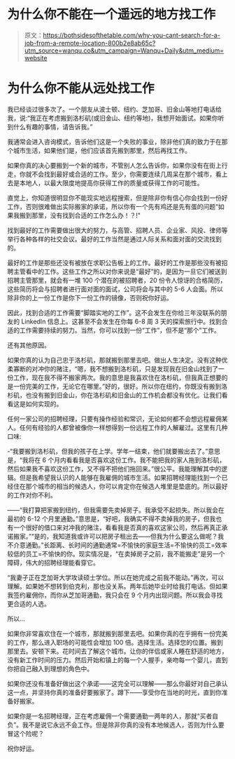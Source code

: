 # 为什么你不能在一个遥远的地方找工作

> 原文：<https://bothsidesofthetable.com/why-you-cant-search-for-a-job-from-a-remote-location-800b2e8ab65c?utm_source=wanqu.co&utm_campaign=Wanqu+Daily&utm_medium=website>

# 为什么你不能从远处找工作



我已经谈过很多次了。一个朋友从波士顿、纽约、芝加哥、旧金山等地打电话给我，说:“我正在考虑搬到洛杉矶(或旧金山、纽约等地)，我想开始面试。如果你听到什么有趣的事情，请告诉我。”

我通常会进入咨询模式，告诉他们这是一个失败的事业，除非他们真的致力于在那个城市生活，如果他们是，他们应该首先搬到那里，然后再找工作。

如果你真的决心要搬到一个新的城市，不管别人怎么告诉你，如果你没有在街上行走，你就不会找到最好或合适的工作。至少，你需要连续几周呆在那个城市，看上去是本地人，以最大限度地提高你获得工作的质量或获得工作的可能性。

直觉上，你知道很明显你不能现实地远程搜索，但是除非你有信心你会找到一份好工作，否则很难做出实际搬家的承诺，所以你有一个先有鸡还是先有蛋的问题“如果我搬到那里，没有找到合适的工作怎么办！？!"

找到最好的工作需要做出很大的努力，与高管、招聘人员、企业家、风投、律师等举行各种各样的社交会议。最好的工作当然是通过人际关系和面对面的交流找到的。

最好的工作是那些还没有被放在求职公告板上的工作。最好的工作是那些没有被招聘主管看中的工作。这些工作之所以对你来说是“最好”的，是因为一旦它们被送到招聘主管那里，就会有一堆 100 个潜在的被招聘者，20 份令人惊讶的合格简历，这些简历将会与招聘者进行面对面的面试，公司将会与其中的 5-6 人会面。所以除非你的上一份工作是你下一份工作的镜像，否则祝你好运。

因此，找到合适的工作需要“脚踏实地的工作”。这不会发生在你给三年没联系的朋友的 LinkedIn 信息上。这甚至不会发生在你每 6-8 周 3 天的探索旅行中。找到合适的工作需要持续的努力。当然，你可以找到一份“工作”，但不是“那个”工作。

还有其他原因。

如果你真的认为自己忠于洛杉矶，那就搬到那里去吧。做出人生决定。没有这种优柔寡断的对冲你的赌注，“嗯，我不想搬到洛杉矶，只是发现我在旧金山找到了一份工作，现在我不得不搬家两次。我的意思是我喜欢住在洛杉矶，但我真正想要的是一份完美的工作，无论它在哪里。”好的，很好。所以你在纽约，你既没有搬到洛杉矶，也没有搬到旧金山，你在洛杉矶和旧金山的工作机会都没有优化。让我们看看这是如何实现的。

任何一家公司的招聘经理，只要有操作经验和常识，无论如何都不会想远程雇佣某人。任何有经验的人都曾被像你一样想得到一份远程工作的人解雇过。这里有几种口味:

-“我要搬到洛杉矶，但我的孩子在上学。学年一结束，他们就要搬出去了。”意思是，“我将在 6 个月内看看我是否喜欢这份工作。我不能把我的家人拖到洛杉矶，然后如果我不喜欢这份工作，又不得不把他们拖回来。”很公平。我能理解其中的逻辑。但是我希望我认识的人能够在我雇佣的城市生活。如果招聘经理能找到一个已经住在那个城市的相当的候选人，你可以肯定你在候选人堆里是垫底的。所以最好的工作对你不利。

——“我打算把家搬到纽约，但我需要先卖掉房子。我承受不起损失。所以我会在最初的 6-12 个月里通勤。”意思是，“好吧，我确实不得不卖掉我的房子，但我也有一个很好的借口来对冲我的赌注，看看我是否真的喜欢这家公司，然后再真正承诺搬家。”“是的，我知道我或许可以把房子租出去——但我为什么要这么做呢？我不介意通勤。”长距离、长时间的通勤通常=不愉快的家庭生活=不愉快的员工=效率较低的员工=不愉快的你。现实情况是，“在卖掉房子之前，我不能搬走”是另一个障碍，伟大的招聘经理能看穿它。

“我妻子正在芝加哥大学攻读硕士学位。所以在她完成之前我不能动。”再次，可以理解。如果她不想转到伯克利，那也没关系。两年后她毕业时给我打电话。但如果我签约雇佣你，而你从芝加哥通勤，我只会在 9 个月内出现问题。所以我会寻找更合适的人选。

所以…

如果你非常喜欢住在一个城市，那就搬到那里去吧。如果你真的在乎拥有一份完美的工作，那么进入职场的可能性会增加 100 倍。选择生活。选择您的位置。搬到那里去。安顿下来。花时间去了解这个城市。让你的伴侣或家人睡在舒适的地方，没有新工作时间的压力。然后开始和镇上的每一个人握手，亲吻每一个婴儿，直到你把自己融入到理想的角色中。

如果你还没有准备好做出这个承诺——这完全可以理解——那么你最好对自己承认这一点，并坚持你真的准备好要搬家了。蹲下——享受你在当地的时光，直到你准备好搬家。

如果你是一名招聘经理，正在考虑雇佣一个需要通勤一两年的人，那就“买者自负”。我不是说它永远不会工作。但是除非你真的没有本地候选人，否则为什么要冒这个险呢？

祝你好运。

